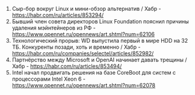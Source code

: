 1. Сыр-бор вокруг Linux и мини-обзор альтернатив / Хабр - https://habr.com/ru/articles/853294/
1. Бывший член совета директоров Linux Foundation пояснил причины удаления мэйнтейнеров из РФ - https://www.opennet.ru/opennews/art.shtml?num=62106
1. Технологический прорыв: WD выпустила первый в мире HDD на 32 ТБ. Конкуренты позади, хоть и временно / Хабр - https://habr.com/ru/companies/selectel/articles/852982/
1. Партнёрство между Microsoft и OpenAI начинает давать трещины / Хабр - https://habr.com/ru/articles/853494/
1. Intel начал продвигать решения на базе CoreBoot для систем с процессорами Intel Xeon 6 - https://www.opennet.ru/opennews/art.shtml?num=62078
